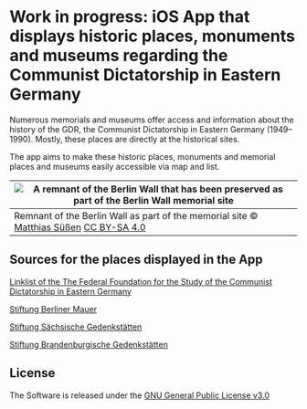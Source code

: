 # Work in progress: iOS App that displays historic places, monuments and museums regarding the Communist Dictatorship in Eastern Germany

Numerous memorials and museums offer access and information about the history of the GDR, the Communist Dictatorship in Eastern Germany (1949–1990). Mostly, these places are directly at the historical sites.

The app aims to make these historic places, monuments and memorial places and museums easily accessible via map and list.

|![A remnant of the Berlin Wall that has been preserved as part of the Berlin Wall memorial site](./PlacesGDR/Assets.xcassets/Berliner-Mauer-Matthias-Süßen-CC-BY-SA-4.imageset/Berliner-Mauer-Matthias-Süßen-CC-BY-SA-4.jpg)|
|---|
|Remnant of the Berlin Wall as part of the memorial site © [Matthias Süßen](https://de.wikipedia.org/wiki/Gedenkst%C3%A4tte_Berliner_Mauer#/media/Datei:Berlin_Wall-2019-msu-7936.jpg) [CC BY-SA 4.0](https://creativecommons.org/licenses/by-sa/4.0)|


## Sources for the places displayed in the App
[Linklist of the The Federal Foundation for the Study of the Communist Dictatorship in Eastern Germany](https://www.bundesstiftung-aufarbeitung.de/de/erinnern/museen-und-gedenkstaetten/linkliste)

[Stiftung Berliner Mauer](https://www.stiftung-berliner-mauer.de)

[Stiftung Sächsische Gedenkstätten](https://www.stsg.de)

[Stiftung Brandenburgische Gedenkstätten](https://www.stiftung-bg.de)

## License 

The Software is released under the [GNU General Public License v3.0](https://github.com/annaneo/placesGDR/blob/main/LICENSE)
